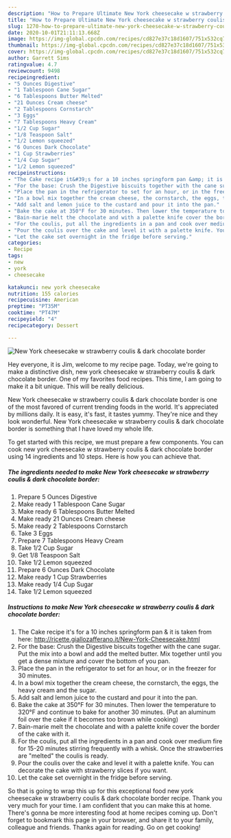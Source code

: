 ```yaml
---
description: "How to Prepare Ultimate New York cheesecake w strawberry coulis &amp;amp; dark chocolate border"
title: "How to Prepare Ultimate New York cheesecake w strawberry coulis &amp;amp; dark chocolate border"
slug: 1270-how-to-prepare-ultimate-new-york-cheesecake-w-strawberry-coulis-and-amp-dark-chocolate-border
date: 2020-10-01T21:11:13.668Z
image: https://img-global.cpcdn.com/recipes/cd827e37c18d1607/751x532cq70/new-york-cheesecake-w-strawberry-coulis-dark-chocolate-border-recipe-main-photo.jpg
thumbnail: https://img-global.cpcdn.com/recipes/cd827e37c18d1607/751x532cq70/new-york-cheesecake-w-strawberry-coulis-dark-chocolate-border-recipe-main-photo.jpg
cover: https://img-global.cpcdn.com/recipes/cd827e37c18d1607/751x532cq70/new-york-cheesecake-w-strawberry-coulis-dark-chocolate-border-recipe-main-photo.jpg
author: Garrett Sims
ratingvalue: 4.7
reviewcount: 9498
recipeingredient:
- "5 Ounces Digestive"
- "1 Tablespoon Cane Sugar"
- "6 Tablespoons Butter Melted"
- "21 Ounces Cream cheese"
- "2 Tablespoons Cornstarch"
- "3 Eggs"
- "7 Tablespoons Heavy Cream"
- "1/2 Cup Sugar"
- "1/8 Teaspoon Salt"
- "1/2 Lemon squeezed"
- "6 Ounces Dark Chocolate"
- "1 Cup Strawberries"
- "1/4 Cup Sugar"
- "1/2 Lemon squeezed"
recipeinstructions:
- "The Cake recipe it&#39;s for a 10 inches springform pan &amp; it is taken from here: http://ricette.giallozafferano.it/New-York-Cheesecake.html"
- "For the base: Crush the Digestive biscuits together with the cane sugar. Put the mix into a bowl and add the melted butter. Mix together until you get a dense mixture and cover the bottom of you pan."
- "Place the pan in the refrigerator to set for an hour, or in the freezer for 30 minutes."
- "In a bowl mix together the cream cheese, the cornstarch, the eggs, the heavy cream and the sugar."
- "Add salt and lemon juice to the custard and pour it into the pan."
- "Bake the cake at 350°F for 30 minutes. Then lower the temperature to 320°F and continue to bake for another 30 minutes. (Put an aluminum foil over the cake if it becomes too brown while cooking)"
- "Bain-marie melt the chocolate and with a palette knife cover the border of the cake with it."
- "For the coulis, put all the ingredients in a pan and cook over medium fire for 15-20 minutes stirring frequently with a whisk. Once the strawberries are &#34;melted&#34; the coulis is ready."
- "Pour the coulis over the cake and level it with a palette knife. You can decorate the cake with strawberry slices if you want."
- "Let the cake set overnight in the fridge before serving."
categories:
- Recipe
tags:
- new
- york
- cheesecake

katakunci: new york cheesecake 
nutrition: 155 calories
recipecuisine: American
preptime: "PT35M"
cooktime: "PT47M"
recipeyield: "4"
recipecategory: Dessert

---
```



![New York cheesecake w strawberry coulis &amp; dark chocolate border](https://img-global.cpcdn.com/recipes/cd827e37c18d1607/751x532cq70/new-york-cheesecake-w-strawberry-coulis-dark-chocolate-border-recipe-main-photo.jpg)

Hey everyone, it is Jim, welcome to my recipe page. Today, we're going to make a distinctive dish, new york cheesecake w strawberry coulis &amp; dark chocolate border. One of my favorites food recipes. This time, I am going to make it a bit unique. This will be really delicious.



New York cheesecake w strawberry coulis &amp; dark chocolate border is one of the most favored of current trending foods in the world. It's appreciated by millions daily. It is easy, it's fast, it tastes yummy. They're nice and they look wonderful. New York cheesecake w strawberry coulis &amp; dark chocolate border is something that I have loved my whole life.


To get started with this recipe, we must prepare a few components. You can cook new york cheesecake w strawberry coulis &amp; dark chocolate border using 14 ingredients and 10 steps. Here is how you can achieve that.

<!--inarticleads1-->

##### The ingredients needed to make New York cheesecake w strawberry coulis &amp; dark chocolate border:

1. Prepare 5 Ounces Digestive
1. Make ready 1 Tablespoon Cane Sugar
1. Make ready 6 Tablespoons Butter Melted
1. Make ready 21 Ounces Cream cheese
1. Make ready 2 Tablespoons Cornstarch
1. Take 3 Eggs
1. Prepare 7 Tablespoons Heavy Cream
1. Take 1/2 Cup Sugar
1. Get 1/8 Teaspoon Salt
1. Take 1/2 Lemon squeezed
1. Prepare 6 Ounces Dark Chocolate
1. Make ready 1 Cup Strawberries
1. Make ready 1/4 Cup Sugar
1. Take 1/2 Lemon squeezed




<!--inarticleads2-->

##### Instructions to make New York cheesecake w strawberry coulis &amp; dark chocolate border:

1. The Cake recipe it&#39;s for a 10 inches springform pan &amp; it is taken from here: http://ricette.giallozafferano.it/New-York-Cheesecake.html
1. For the base: Crush the Digestive biscuits together with the cane sugar. Put the mix into a bowl and add the melted butter. Mix together until you get a dense mixture and cover the bottom of you pan.
1. Place the pan in the refrigerator to set for an hour, or in the freezer for 30 minutes.
1. In a bowl mix together the cream cheese, the cornstarch, the eggs, the heavy cream and the sugar.
1. Add salt and lemon juice to the custard and pour it into the pan.
1. Bake the cake at 350°F for 30 minutes. Then lower the temperature to 320°F and continue to bake for another 30 minutes. (Put an aluminum foil over the cake if it becomes too brown while cooking)
1. Bain-marie melt the chocolate and with a palette knife cover the border of the cake with it.
1. For the coulis, put all the ingredients in a pan and cook over medium fire for 15-20 minutes stirring frequently with a whisk. Once the strawberries are &#34;melted&#34; the coulis is ready.
1. Pour the coulis over the cake and level it with a palette knife. You can decorate the cake with strawberry slices if you want.
1. Let the cake set overnight in the fridge before serving.




So that is going to wrap this up for this exceptional food new york cheesecake w strawberry coulis &amp; dark chocolate border recipe. Thank you very much for your time. I am confident that you can make this at home. There's gonna be more interesting food at home recipes coming up. Don't forget to bookmark this page in your browser, and share it to your family, colleague and friends. Thanks again for reading. Go on get cooking!
